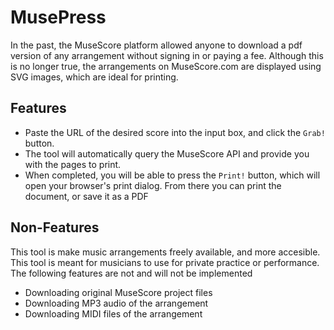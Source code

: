 # MusePress
In the past, the MuseScore platform allowed anyone to download a pdf version of any arrangement without signing in or paying a fee. Although this is no longer true, the arrangements on MuseScore.com are displayed using SVG images, which are ideal for printing.

## Features
- Paste the URL of the desired score into the input box, and click the `Grab!` button.
- The tool will automatically query the MuseScore API and provide you with the pages to print.
- When completed, you will be able to press the `Print!` button, which will open your browser's print dialog. From there you can print the document, or save it as a PDF

## Non-Features
This tool is make music arrangements freely available, and more accesible. This tool is meant for musicians to use for private practice or performance. The following features are not and will not be implemented
- Downloading original MuseScore project files
- Downloading MP3 audio of the arrangement
- Downloading MIDI files of the arrangement
